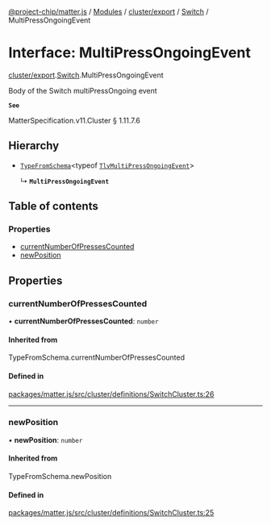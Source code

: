 [@project-chip/matter.js](../README.md) / [Modules](../modules.md) / [cluster/export](../modules/cluster_export.md) / [Switch](../modules/cluster_export.Switch.md) / MultiPressOngoingEvent

# Interface: MultiPressOngoingEvent

[cluster/export](../modules/cluster_export.md).[Switch](../modules/cluster_export.Switch.md).MultiPressOngoingEvent

Body of the Switch multiPressOngoing event

**`See`**

MatterSpecification.v11.Cluster § 1.11.7.6

## Hierarchy

- [`TypeFromSchema`](../modules/tlv_export.md#typefromschema)\<typeof [`TlvMultiPressOngoingEvent`](../modules/cluster_export.Switch.md#tlvmultipressongoingevent)\>

  ↳ **`MultiPressOngoingEvent`**

## Table of contents

### Properties

- [currentNumberOfPressesCounted](cluster_export.Switch.MultiPressOngoingEvent.md#currentnumberofpressescounted)
- [newPosition](cluster_export.Switch.MultiPressOngoingEvent.md#newposition)

## Properties

### currentNumberOfPressesCounted

• **currentNumberOfPressesCounted**: `number`

#### Inherited from

TypeFromSchema.currentNumberOfPressesCounted

#### Defined in

[packages/matter.js/src/cluster/definitions/SwitchCluster.ts:26](https://github.com/project-chip/matter.js/blob/0c058ae17fdba4c0b89b8b13c309011d51782299/packages/matter.js/src/cluster/definitions/SwitchCluster.ts#L26)

___

### newPosition

• **newPosition**: `number`

#### Inherited from

TypeFromSchema.newPosition

#### Defined in

[packages/matter.js/src/cluster/definitions/SwitchCluster.ts:25](https://github.com/project-chip/matter.js/blob/0c058ae17fdba4c0b89b8b13c309011d51782299/packages/matter.js/src/cluster/definitions/SwitchCluster.ts#L25)
